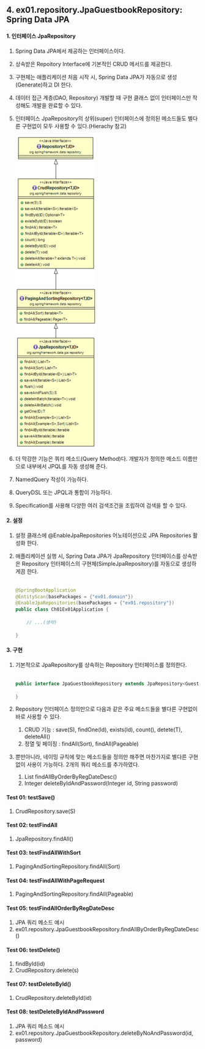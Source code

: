 ## 4. ex01.repository.JpaGuestbookRepository: Spring Data JPA

#### 1. 인터페이스 JpaRepository

1. Spring Data JPA에서 제공하는 인터페이스이다.
2. 상속받은 Repoitory Interface에 기본적인 CRUD 메서드를 제공한다.
3. 구현체는 애플리케이션 처음 시작 시, Spring Data JPA가 자동으로 생성(Generate)하고 DI 한다.
4. 데이터 접근 계층(DAO, Repository) 개발할 때 구현 클래스 없이 인터페이스만 작성해도 개발을 완료할 수 있다.
5. 인터페이스 JpaRepository의 상위(super) 인터페이스에 정의된 메소드들도 별다른 구현없이 모두 사용할 수 있다.(Hierachy 참고)

   ![30004.png](./../_resources/30004.png)

6. 더 막강한 기능은 쿼리 메소드(Query Method)다. 개발자가 정의한 메소드 이름만으로 내부에서 JPQL를 자동 생성해 준다.
7. NamedQuery 작성이 가능하다.
8. QueryDSL 또는 JPQL과 통합이 가능하다.
9. Specification를 사용해 다양한 여러 검색조건을 조립하여 검색을 할 수 있다.

#### 2. 설정

1. 설정 클래스에 @EnableJpaRepositories 어노테이션으로 JPA Repositories 활성화 한다.
2. 애플리케이션 실행 시, Spring Data JPA가 JpaRepository 인터페이스를 상속받은 Repository 인터페이스의 구현체(SimpleJpaRepository)를 자동으로 생성하게끔 한다.

   ```java
   
   @SpringBootApplication
   @EntityScan(basePackages = {"ex01.domain"})
   @EnableJpaRepositories(basePackages = {"ex01.repository"})
   public class Ch01Ex01Application {
   
       // ...(생략)
   
   } 
   ```

#### 3. 구현

1. 기본적으로 JpaRepository를 상속하는 Repository 인터페이스를 정의한다.

   ```java
   
   public interface JpaGuestbookRepository extends JpaRepository<Guestbook, Integer> {
   
   }
   
   ```

2. Repository 인터페이스 정의만으로 다음과 같은 주요 메소드들을 별다른 구현없이 바로 사용할 수 있다.
    1) CRUD 기능 : save(S), findOne(Id), exists(Id), count(), detete(T), deleteAll()
    2) 정열 및 페이징 : findAll(Sort), findAll(Pageable)

3. 뿐만아니라, 네이밍 규칙에 맞는 메소드들을 정의만 해주면 마찬가지로 별다른 구현없이 사용이 가능하다. 2개의 쿼리 메소드를 추가하였다.
    1) List<Guestbook> findAllByOrderByRegDateDesc()
    2) Integer deleteByIdAndPassword(Integer id, String password)

#### Test 01: testSave()

1. CrudRepository.save(S)

#### Test 02: testFindAll

1. JpaRepository.findAll()

#### Test 03: testFindAllWithSort

1. PagingAndSortingRepository.findAll(Sort)

#### Test 04: testFindAllWithPageRequest

1. PagingAndSortingRepository.findAll(Pageable)

#### Test 05: testFindAllOrderByRegDateDesc

1. JPA 쿼리 메소드 예시
2. ex01.repository.JpaGuestbookRepository.findAllByOrderByRegDateDesc()

#### Test 06: testDelete()

1. findById(id)
2. CrudRepository.delete(s)

#### Test 07: testDeleteById()

1. CrudRepository.deleteById(id)

#### Test 08: testDeleteByIdAndPassword

1. JPA 쿼리 메소드 예시
2. ex01.repository.JpaGuestbookRepository.deleteByNoAndPassword(id, password)